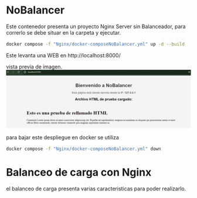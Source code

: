 # NoBalancer

Este contenedor presenta un proyecto Nginx Server sin Balanceador, 
para correrlo se debe situar en la carpeta y ejecutar.

```bash
docker compose -f "Nginx/docker-composeNoBalancer.yml" up -d --build 
```
Este levanta una WEB en http://localhost:8000/

vista previa de imagen. 
![imagen respuesta sin balanceo](img/noBalancer.JPG)

para bajar este despliegue en docker se utiliza 

```bash
docker compose -f "Nginx/docker-composeNoBalancer.yml" down
```

# Balanceo de carga con Nginx

el balanceo de carga presenta varias caracteristicas para poder realizarlo. 

